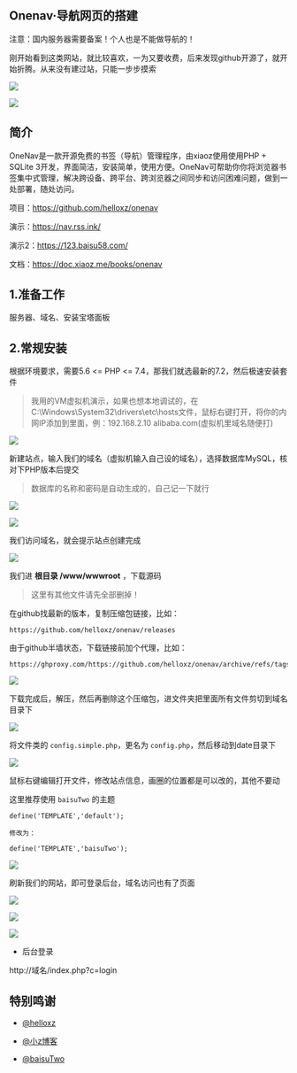 ## Onenav·导航网页的搭建

注意：国内服务器需要备案！个人也是不能做导航的！

刚开始看到这类网站，就比较喜欢，一为又要收费，后来发现github开源了，就开始折腾。从来没有建过站，只能一步步摸索

![](https://ghproxy.com/https://raw.githubusercontent.com/Yiov/notes/main/onenav/onesav.png)


![](https://ghproxy.com/https://raw.githubusercontent.com/Yiov/notes/main/onenav/baisu.png)




## 简介

OneNav是一款开源免费的书签（导航）管理程序，由xiaoz使用使用PHP + SQLite 3开发，界面简洁，安装简单，使用方便。OneNav可帮助你你将浏览器书签集中式管理，解决跨设备、跨平台、跨浏览器之间同步和访问困难问题，做到一处部署，随处访问。

项目：https://github.com/helloxz/onenav

演示：https://nav.rss.ink/

演示2：https://123.baisu58.com/

文档：https://doc.xiaoz.me/books/onenav



## 1.准备工作

服务器、域名、安装宝塔面板







## 2.常规安装

根据环境要求，需要5.6 <= PHP <= 7.4，那我们就选最新的7.2，然后极速安装套件

> 我用的VM虚拟机演示，如果也想本地调试的，在C:\Windows\System32\drivers\etc\hosts文件，鼠标右键打开，将你的内网IP添加到里面，例：192.168.2.10 alibaba.com(虚拟机里域名随便打)

![](https://ghproxy.com/https://raw.githubusercontent.com/Yiov/notes/main/onenav/onesav-1.png)



新建站点，输入我们的域名（虚拟机输入自己设的域名），选择数据库MySQL，核对下PHP版本后提交

> 数据库的名称和密码是自动生成的，自己记一下就行

![](https://ghproxy.com/https://raw.githubusercontent.com/Yiov/notes/main/onenav/onesav-2.png)

![](https://ghproxy.com/https://raw.githubusercontent.com/Yiov/notes/main/onenav/onesav-3.png)





我们访问域名，就会提示站点创建完成


![](https://ghproxy.com/https://raw.githubusercontent.com/Yiov/notes/main/onenav/onesav-4.png)




我们进 **根目录 /www/wwwroot** ，下载源码

> 这里有其他文件请先全部删掉！

在github找最新的版本，复制压缩包链接，比如：

    https://github.com/helloxz/onenav/releases

由于github半墙状态，下载链接前加个代理，比如：

    https://ghproxy.com/https://github.com/helloxz/onenav/archive/refs/tags/0.9.16.zip


![](https://ghproxy.com/https://raw.githubusercontent.com/Yiov/notes/main/onenav/onesav-5.png)


下载完成后，解压，然后再删除这个压缩包，进文件夹把里面所有文件剪切到域名目录下


![](https://ghproxy.com/https://raw.githubusercontent.com/Yiov/notes/main/onenav/onesav-6.png)



将文件类的 `config.simple.php`，更名为 `config.php`，然后移动到date目录下

![](https://ghproxy.com/https://raw.githubusercontent.com/Yiov/notes/main/onenav/onesav-7.png)


鼠标右键编辑打开文件，修改站点信息，画圈的位置都是可以改的，其他不要动

这里推荐使用 `baisuTwo` 的主题

    define('TEMPLATE','default');
    
    修改为：

    define('TEMPLATE','baisuTwo');

![](https://ghproxy.com/https://raw.githubusercontent.com/Yiov/notes/main/onenav/onesav-8.png)


刷新我们的网站，即可登录后台，域名访问也有了页面

![](https://ghproxy.com/https://raw.githubusercontent.com/Yiov/notes/main/onenav/onesav-9.png)

![](https://ghproxy.com/https://raw.githubusercontent.com/Yiov/notes/main/onenav/onesav-10.png)

![](https://ghproxy.com/https://raw.githubusercontent.com/Yiov/notes/main/onenav/onesav-11.png)




* 后台登录

http://域名/index.php?c=login






## 特别鸣谢

* [@helloxz](https://github.com/helloxz/onenav/)


* [@小z博客](https://www.xiaoz.me/)


* [@baisuTwo](https://gitee.com/baisucode/baisu-two)
